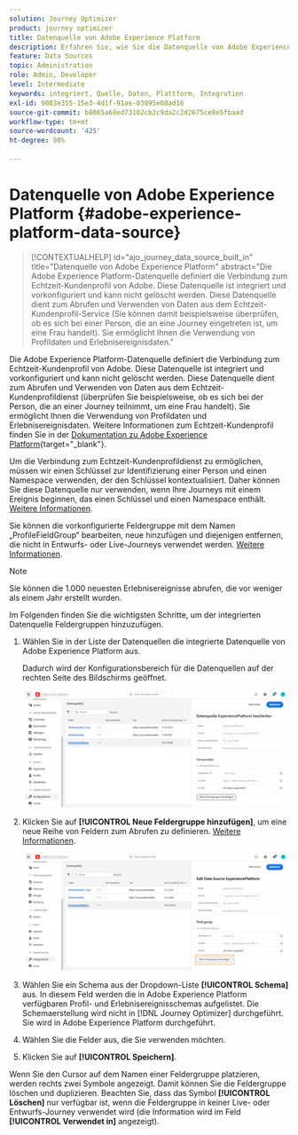 ```yaml
---
solution: Journey Optimizer
product: journey optimizer
title: Datenquelle von Adobe Experience Platform
description: Erfahren Sie, wie Sie die Datenquelle von Adobe Experience Platform konfigurieren
feature: Data Sources
topic: Administration
role: Admin, Developer
level: Intermediate
keywords: integriert, Quelle, Daten, Plattform, Integration
exl-id: 9083e355-15e3-4d1f-91ae-03095e08ad16
source-git-commit: b8065a68ed73102cb2c9da2c2d2675ce8e5fbaad
workflow-type: tm+mt
source-wordcount: '425'
ht-degree: 98%

---
```


# Datenquelle von Adobe Experience Platform {#adobe-experience-platform-data-source}

>[!CONTEXTUALHELP]
>id="ajo_journey_data_source_built_in"
>title="Datenquelle von Adobe Experience Platform"
>abstract="Die Adobe Experience Platform-Datenquelle definiert die Verbindung zum Echtzeit-Kundenprofil von Adobe. Diese Datenquelle ist integriert und vorkonfiguriert und kann nicht gelöscht werden. Diese Datenquelle dient zum Abrufen und Verwenden von Daten aus dem Echtzeit-Kundenprofil-Service (Sie können damit beispielsweise überprüfen, ob es sich bei einer Person, die an eine Journey eingetreten ist, um eine Frau handelt). Sie ermöglicht Ihnen die Verwendung von Profildaten und Erlebnisereignisdaten."

Die Adobe Experience Platform-Datenquelle definiert die Verbindung zum Echtzeit-Kundenprofil von Adobe. Diese Datenquelle ist integriert und vorkonfiguriert und kann nicht gelöscht werden. Diese Datenquelle dient zum Abrufen und Verwenden von Daten aus dem Echtzeit-Kundenprofildienst (überprüfen Sie beispielsweise, ob es sich bei der Person, die an einer Journey teilnimmt, um eine Frau handelt). Sie ermöglicht Ihnen die Verwendung von Profildaten und Erlebnisereignisdaten. Weitere Informationen zum Echtzeit-Kundenprofil finden Sie in der [Dokumentation zu Adobe Experience Platform](https://experienceleague.adobe.com/docs/experience-platform/profile/home.html?lang=de){target="_blank"}.


Um die Verbindung zum Echtzeit-Kundenprofildienst zu ermöglichen, müssen wir einen Schlüssel zur Identifizierung einer Person und einen Namespace verwenden, der den Schlüssel kontextualisiert. Daher können Sie diese Datenquelle nur verwenden, wenn Ihre Journeys mit einem Ereignis beginnen, das einen Schlüssel und einen Namespace enthält. [Weitere Informationen](../building-journeys/journey.md).

Sie können die vorkonfigurierte Feldergruppe mit dem Namen „ProfileFieldGroup“ bearbeiten, neue hinzufügen und diejenigen entfernen, die nicht in Entwurfs- oder Live-Journeys verwendet werden. [Weitere Informationen](../datasource/configure-data-sources.md#define-field-groups).


>[!NOTE]
>
>Sie können die 1.000 neuesten Erlebnisereignisse abrufen, die vor weniger als einem Jahr erstellt wurden.

Im Folgenden finden Sie die wichtigsten Schritte, um der integrierten Datenquelle Feldergruppen hinzuzufügen.

1. Wählen Sie in der Liste der Datenquellen die integrierte Datenquelle von Adobe Experience Platform aus.

   Dadurch wird der Konfigurationsbereich für die Datenquellen auf der rechten Seite des Bildschirms geöffnet.

   ![](assets/journey23.png)

1. Klicken Sie auf **[!UICONTROL Neue Feldergruppe hinzufügen]**, um eine neue Reihe von Feldern zum Abrufen zu definieren. [Weitere Informationen](../datasource/configure-data-sources.md#define-field-groups).

   ![](assets/journey24.png)

1. Wählen Sie ein Schema aus der Dropdown-Liste **[!UICONTROL Schema]** aus. In diesem Feld werden die in Adobe Experience Platform verfügbaren Profil- und Erlebnisereignisschemas aufgelistet. Die Schemaerstellung wird nicht in [!DNL Journey Optimizer] durchgeführt. Sie wird in Adobe Experience Platform durchgeführt.
1. Wählen Sie die Felder aus, die Sie verwenden möchten.
1. Klicken Sie auf **[!UICONTROL Speichern]**.

Wenn Sie den Cursor auf dem Namen einer Feldergruppe platzieren, werden rechts zwei Symbole angezeigt. Damit können Sie die Feldergruppe löschen und duplizieren. Beachten Sie, dass das Symbol **[!UICONTROL Löschen]** nur verfügbar ist, wenn die Feldergruppe in keiner Live- oder Entwurfs-Journey verwendet wird (die Information wird im Feld **[!UICONTROL Verwendet in]** angezeigt).

